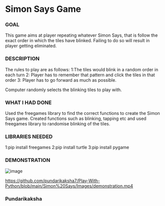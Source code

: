 # Simon Says Game

### GOAL

This game aims at player repeating whatever Simon Says, that is follow the exact order in which the tiles have blinked. Failing to do so will result in player getting eliminated.

### DESCRIPTION

The rules to play are as follows: 
    1:The tiles would blink in a random order in each turn
    2: Player has to remember that pattern and click the tiles in that order
    3: Player has to go forward as much as possible.


Computer randomly selects the blinking tiles to play with.



### WHAT I HAD DONE

Used the freegames library to find the correct functions to create the Simon Says game.
Created functions such as blinking, tapping etc and used freegames library to randomise blinking of the tiles.



### LIBRARIES NEEDED

1:pip install freegames
2:pip install turtle
3:pip install pygame


### DEMONSTRATION

![image](https://user-images.githubusercontent.com/98964611/206780917-aa2fe7c3-66d6-499f-a58b-dffa389b834e.png)

https://github.com/pundarikaksha7/Play-With-Python/blob/main/Simon%20Says/Images/demonstration.mp4


### Pundarikaksha

